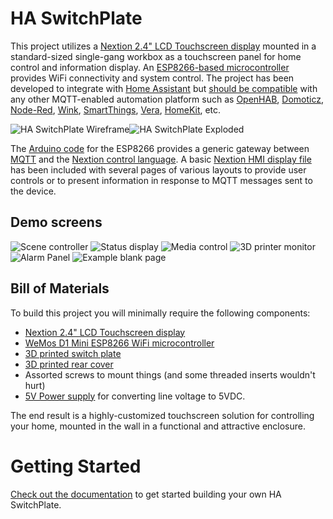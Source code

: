 # HA SwitchPlate

This project utilizes a [Nextion 2.4" LCD Touchscreen display](https://www.itead.cc/nextion-nx3224t024.html) mounted in a standard-sized single-gang workbox as a touchscreen panel for home control and information display.  An [ESP8266-based microcontroller](https://wiki.wemos.cc/products:d1:d1_mini) provides WiFi connectivity and system control.  The project has been developed to integrate with [Home Assistant](https://home-assistant.io/) but [should be compatible](Documentation/06_MQTT_Control.md) with any other MQTT-enabled automation platform such as [OpenHAB](https://github.com/openhab/openhab1-addons/wiki/MQTT-Binding), [Domoticz](https://www.domoticz.com/wiki/MQTT), [Node-Red](http://noderedguide.com/tag/mqtt/), [Wink](https://github.com/danielolson13/wink-mqtt), [SmartThings](https://github.com/stjohnjohnson/smartthings-mqtt-bridge), [Vera](https://github.com/jonferreira/vera-mqtt), [HomeKit](https://www.npmjs.com/package/homekit2mqtt), etc.

![HA SwitchPlate Wireframe](https://github.com/aderusha/HASwitchPlate/blob/master/Documentation/Images/HASwitchPlate-WireFrame.gif?raw=true)![HA SwitchPlate Exploded](https://github.com/aderusha/HASwitchPlate/blob/master/Documentation/Images/HASwitchPlate-Explosion.gif?raw=true)

The [Arduino code](Arduino_Sketch) for the ESP8266 provides a generic gateway between [MQTT](https://en.wikipedia.org/wiki/MQTT) and the [Nextion control language](https://www.itead.cc/wiki/Nextion_Instruction_Set).  A basic [Nextion HMI display file](Nextion_HMI) has been included with several pages of various layouts to provide user controls or to present information in response to MQTT messages sent to the device.

## Demo screens
![Scene controller](https://github.com/aderusha/HASwitchPlate/blob/master/Documentation/Images/HASwitchPlate_Demo_SceneController.png?raw=true) ![Status display](https://github.com/aderusha/HASwitchPlate/blob/master/Documentation/Images/HASwitchPlate_Demo_Status.png?raw=true) ![Media control](https://github.com/aderusha/HASwitchPlate/blob/master/Documentation/Images/HASwitchPlate_Demo_Media.png?raw=true) ![3D printer monitor](https://github.com/aderusha/HASwitchPlate/blob/master/Documentation/Images/HASwitchPlate_Demo_PrintStatus.png?raw=true) ![Alarm Panel](https://github.com/aderusha/HASwitchPlate/blob/master/Documentation/Images/HASwitchPlate_Demo_AlarmPanel.png?raw=true) ![Example blank page](https://github.com/aderusha/HASwitchPlate/blob/master/Documentation/Images/NextionUI_p10_2_and_6buttons.png?raw=true)

## Bill of Materials
To build this project you will minimally require the following components:
* [Nextion 2.4" LCD Touchscreen display](https://www.itead.cc/nextion-nx3224t024.html)
* [WeMos D1 Mini ESP8266 WiFi microcontroller](https://wiki.wemos.cc/products:d1:d1_mini)
* [3D printed switch plate](https://github.com/aderusha/HASwitchPlate/blob/master/3D_Printable_Models/HASwitchPlate_front.stl)
* [3D printed rear cover](https://github.com/aderusha/HASwitchPlate/blob/master/3D_Printable_Models/HASwitchPlate_rear.stl)
* Assorted screws to mount things (and some threaded inserts wouldn't hurt)
* [5V Power supply](https://www.arrow.com/en/products/irm-03-5/mean-well-enterprises) for converting line voltage to 5VDC.

The end result is a highly-customized touchscreen solution for controlling your home, mounted in the wall in a functional and attractive enclosure.

# Getting Started
[Check out the documentation](Documentation/) to get started building your own HA SwitchPlate.
